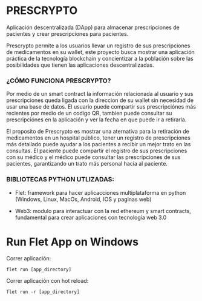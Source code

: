# PRESCRYPTO

Aplicación descentralizada (DApp) para almacenar prescripciones de pacientes y crear prescripciones para pacientes.

Prescrypto permite a los usuarios llevar un registro de sus prescripciones de medicamentos en su wallet, este proyecto busca mostrar una aplicación práctica de la tecnología blockchain y concientizar a la población sobre las posibilidades que tienen las aplicaciones descentralizadas.

### ¿CÓMO FUNCIONA PRESCRYPTO?

Por medio de un smart contract la información relacionada al usuario y sus prescripciones queda ligada con la direccion de su wallet sin necesidad de usar una base de datos. El usuario puede compartir sus prescripciónes más recientes por medio de un codigo QR, tambien puede consultar su prescripciónes en la aplicación y ver la fecha en que puede ir a retirarla.

El proposito de Prescrypto es mostrar una aternativa para la retiración de medicamentos en un hospital público, tener un registro de prescripciones más detallado puede ayudar a los pacientes a recibir un mejor trato en las consultas. El paciente puede compartir el registro de sus prescripciones con su médico y el médico puede consultar las prescripciones de sus pacientes, garantizando un trato más personal hacia al paciente.

### BIBLIOTECAS PYTHON UTLIZADAS:

- Flet: framework para hacer aplicacciones multiplataforma en python (Windows, Linux, MacOs, Android, IOS y paginas web)

- Web3: modulo para interactuar con la red ethereum y smart contracts, fundamental para crear aplicaciones con tecnología web 3.0

# Run Flet App on Windows

Correr aplicación:

```
flet run [app_directory]
```

Correr aplicación con hot reload:

```
flet run -r [app_directory]
```
